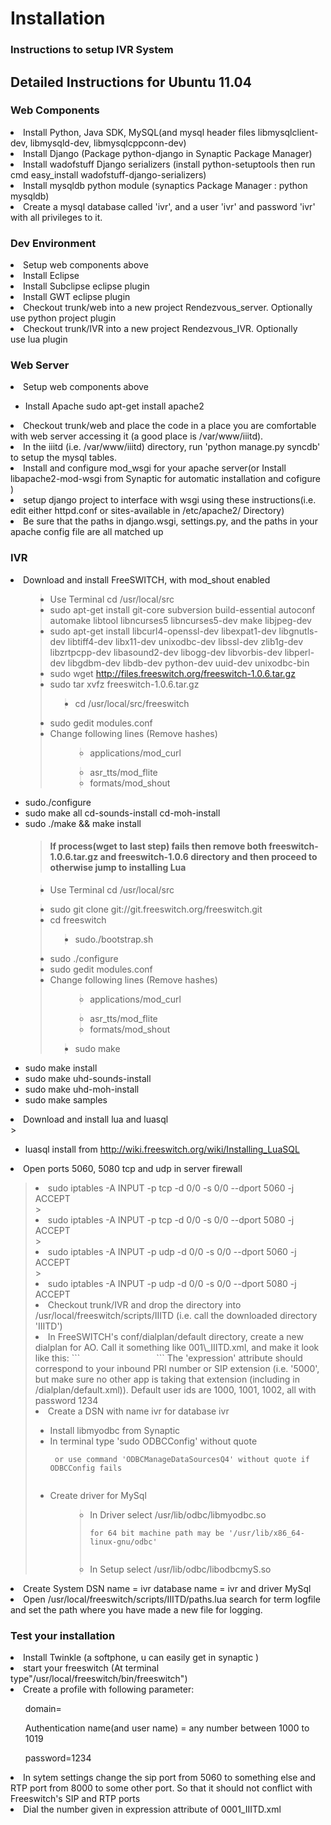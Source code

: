 <h1>Installation</h1>
<h3>Instructions to setup IVR System</h3>



<h2>Detailed Instructions for Ubuntu 11.04</h2>


<p><h3>Web Components</h3></p>
<li>Install Python, Java SDK, MySQL(and mysql header files libmysqlclient-dev, libmysqld-dev, libmysqlcppconn-dev)</li>
<li>Install Django (Package python-django in Synaptic Package Manager)</li>
<li>Install wadofstuff Django serializers (install python-setuptools then run cmd easy_install wadofstuff-django-serializers)</li>
<li>Install mysqldb python module (synaptics Package Manager : python mysqldb)</li>
<li>Create a mysql database called 'ivr', and a user 'ivr' and password 'ivr' with all privileges to it.</li>

<p><h3>Dev Environment</h3></p>
<li>Setup web components above</li>
<li>Install Eclipse</li>
<li>Install Subclipse eclipse plugin</li>
<li>Install GWT eclipse plugin</li>
<li>Checkout trunk/web into a new project Rendezvous_server. Optionally use python project plugin</li>
<li>Checkout trunk/IVR into a new project Rendezvous_IVR. Optionally use lua plugin</li>

<p><h3>Web Server</h3></p>
<li>Setup web components above</li>
<ul><li>Install Apache sudo apt-get install apache2</li></ul>
<li>Checkout trunk/web and place the code in a place you are comfortable with web server accessing it (a good place is /var/www/iiitd).<br>
</li>
<li>In the iiitd (i.e. /var/www/iiitd) directory, run 'python manage.py syncdb' to setup the mysql tables. </li>
<li>Install and configure mod_wsgi for your apache server(or Install libapache2-mod-wsgi from Synaptic for automatic installation and cofigure )</li>
<li>setup django project to interface with wsgi using these instructions(i.e. edit either httpd.conf or sites-available in /etc/apache2/ Directory)</li>
<li>Be sure that the paths in django.wsgi, settings.py, and the paths in your apache config file are all matched up</li>


<h3>IVR</h3>
<li>Download and install FreeSWITCH, with mod_shout enabled</li><ul>
<blockquote><li>Use Terminal cd /usr/local/src</li>
<li>sudo apt-get install git-core subversion build-essential autoconf automake libtool libncurses5 libncurses5-dev make libjpeg-dev</li>
<li>sudo apt-get install libcurl4-openssl-dev libexpat1-dev libgnutls-dev libtiff4-dev libx11-dev unixodbc-dev libssl-dev zlib1g-dev libzrtpcpp-dev libasound2-dev libogg-dev libvorbis-dev libperl-dev libgdbm-dev libdb-dev python-dev uuid-dev unixodbc-bin</li>
<li>sudo wget <a href='http://files.freeswitch.org/freeswitch-1.0.6.tar.gz'>http://files.freeswitch.org/freeswitch-1.0.6.tar.gz</a></li>
<li>sudo tar xvfz freeswitch-1.0.6.tar.gz</li>
<blockquote><li>cd /usr/local/src/freeswitch</li>
</blockquote><li>sudo gedit modules.conf</li>
<li>Change following lines (Remove hashes)</li><ul>
<blockquote><li>applications/mod_curl</li>
</blockquote><blockquote><li>asr_tts/mod_flite</li>
<li>formats/mod_shout</li></ul>
</blockquote><li>sudo./configure</li>
<li>sudo make all cd-sounds-install cd-moh-install</li>
<li>sudo ./make && make install</li></blockquote>

<blockquote><h4>If process(wget to last step) fails then remove both freeswitch-1.0.6.tar.gz and freeswitch-1.0.6 directory and then proceed to otherwise jump to installing Lua</h4></blockquote>

<blockquote><li>Use Terminal cd /usr/local/src</li>
</blockquote><blockquote><li>sudo git clone git://git.freeswitch.org/freeswitch.git</li>
<li>cd freeswitch</li>
<blockquote><li>sudo./bootstrap.sh</li>
</blockquote><li>sudo ./configure</li>
<li>sudo gedit modules.conf</li>
<li>Change following lines (Remove hashes)</li><ul>
<blockquote><li>applications/mod_curl</li>
</blockquote><blockquote><li>asr_tts/mod_flite</li>
<li>formats/mod_shout</li></ul>
<blockquote><li>sudo make</li>
</blockquote></blockquote><li>sudo make install</li>
<li>sudo make uhd-sounds-install</li>
<li>sudo make uhd-moh-install</li>
<li>sudo make samples</li></ul></blockquote>


<li>Download and install lua and luasql</li>
> <ul><li>luasql install from <a href='http://wiki.freeswitch.org/wiki/Installing_LuaSQL'>http://wiki.freeswitch.org/wiki/Installing_LuaSQL</a></li></ul>
<li>Open ports 5060, 5080 tcp and udp in server firewall</li><ul>
</li></ul><blockquote><li>sudo iptables -A INPUT -p tcp -d 0/0 -s 0/0 --dport 5060 -j ACCEPT</li>
> <li>sudo iptables -A INPUT -p tcp -d 0/0 -s 0/0 --dport 5080 -j ACCEPT</li>
> <li>sudo iptables -A INPUT -p udp -d 0/0 -s 0/0 --dport 5060 -j ACCEPT</li>
> <li>sudo iptables -A INPUT -p udp -d 0/0 -s 0/0 --dport 5080 -j ACCEPT</li></ul>
<li>Checkout trunk/IVR and drop the directory into /usr/local/freeswitch/scripts/IIITD (i.e. call the downloaded directory 'IIITD')</li>
<li>In FreeSWITCH's conf/dialplan/default directory, create a new dialplan for AO. Call it something like 001\_IIITD.xml, and make it look like this:
```
<extension name="incoming">
        <condition field="destination_number" expression="^30142000$">
            <action application="lua" data="IIITD/optimized.lua" />
        </condition>
 </extension>
```
The 'expression' attribute should correspond to your inbound PRI number or SIP extension (i.e. '5000', but make sure no other app is taking that extension (including in /dialplan/default.xml)). Default user ids are 1000, 1001, 1002, all with password 1234
<li>Create a DSN with name ivr for database ivr</li><ul>
<li>Install libmyodbc from Synaptic</li>
<li>In terminal type 'sudo ODBCConfig' without quote</li>
<pre><code> or use command 'ODBCManageDataSourcesQ4' without quote if ODBCConfig fails<br>
</code></pre>
<li>Create driver for MySql</li><ul>
<blockquote><li>In Driver select /usr/lib/odbc/libmyodbc.so</li>
<pre><code>for 64 bit machine path may be '/usr/lib/x86_64-linux-gnu/odbc'<br>
</code></pre>
<li>In Setup select /usr/lib/odbc/libodbcmyS.so</li></ul>
</blockquote><li>Create System DSN name = ivr database name = ivr and driver MySql</li></ul>
<li>Open /usr/local/freeswitch/scripts/IIITD/paths.lua search for term logfile and set the path where you have made a new file for logging.</li>
<p><h3>Test your installation</h3></p>
<li>Install Twinkle (a softphone, u can easily get in synaptic )</li>
<li>start your freeswitch (At terminal type"/usr/local/freeswitch/bin/freeswitch")</li>
<li>Create a profile with following parameter:</li>
<ul>domain=<Your Ip address or 127.0.0.1(If you are not on any network)></ul>
<ul>Authentication name(and user name) = any number between 1000 to 1019</ul>
<ul>password=1234</ul>
<li>In sytem settings change the sip port from 5060 to something else and RTP port from 8000 to some other port. So that it should not conflict with Freeswitch's SIP and RTP ports</li>
<li>Dial the number given in expression attribute of 0001_IIITD.xml</li>